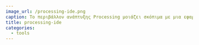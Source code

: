 ```yaml
---
image_url: /processing-ide.png
caption: Το περιβάλλον ανάπτυξης Processing μοιάζει σκόπιμα με μια εφαρμογή εκτέλεσης αρχείων πολυμέσων.
title: processing-ide
categories:
  - tools
---
```


